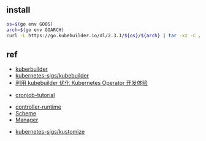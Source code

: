 

## install 
```sh
os=$(go env GOOS)
arch=$(go env GOARCH)
curl -L https://go.kubebuilder.io/dl/2.3.1/${os}/${arch} | tar -xz -C /tmp/
```

## ref
+ [kuberbuilder](https://book.kubebuilder.io/introduction.html)
+ [kubernetes-sigs/kubebuilder](https://github.com/kubernetes-sigs/kubebuilder)
+ [利用 kubebuilder 优化 Kubernetes Operator 开发体验](https://zhuanlan.zhihu.com/p/67406200)

<!-- sample -->
+ [cronjob-tutorial](https://github.com/kubernetes-sigs/kubebuilder/tree/master/docs/book/src/cronjob-tutorial/testdata/project)

<!-- libs -->
+ [controller-runtime](https://godoc.org/sigs.k8s.io/controller-runtime)
+ [Scheme](https://godoc.org/k8s.io/apimachinery/pkg/runtime#Scheme)
+ [Manager](https://godoc.org/sigs.k8s.io/controller-runtime/pkg/manager#Manager)
<!-- dependency -->
+ [kubernetes-sigs/kustomize](https://github.com/kubernetes-sigs/kustomize)